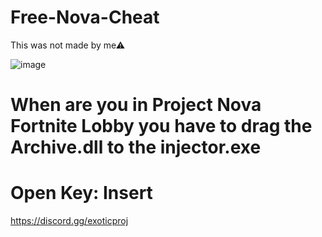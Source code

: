 # Free-Nova-Cheat
This was not made by me⚠

![image](https://github.com/XinaGr/Free-Nova-Cheat/assets/100992401/b427a392-04fe-4d04-8a4c-126948c72073)

# When are you in Project Nova Fortnite Lobby you have to drag the Archive.dll to the injector.exe

# Open Key: Insert

https://discord.gg/exoticproj
